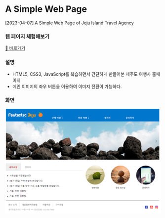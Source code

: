 # A Simple Web Page
[2023-04-07] A Simple Web Page of Jeju Island Travel Agency

### 웹 페이지 체험해보기
[📎 바로가기](https://starrykss.github.io/Practices/SimpleWebPage/index.html) 

### 설명
- HTML5, CSS3, JavaScript를 복습하면서 간단하게 만들어본 제주도 여행사 홈페이지
- 메인 이미지의 좌우 버튼을 이용하여 이미지 전환이 가능하다.

### 화면

![웹 페이지 화면](picture.png)
